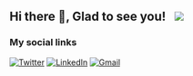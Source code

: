 ## Hi there 👋, Glad to see you! &nbsp; ![](https://visitor-badge.glitch.me/badge?page_id=40341693&style=flat-square&color=0088cc)


### My social links

[![Twitter](https://img.shields.io/badge/Twitter-1DA1F2?style=for-the-badge&logo=twitter&logoColor=white)](https://twitter.com/@BettJesse)
[![LinkedIn](https://img.shields.io/badge/LinkedIn-0077B5?style=for-the-badge&logo=linkedin&logoColor=white)](https://www.linkedin.com/in/jesse-bett-74b3411a7/)
[![Gmail](https://img.shields.io/badge/Gmail-D14836?style=for-the-badge&logo=gmail&logoColor=white)](mailto:jessekip21@gmail.com)
